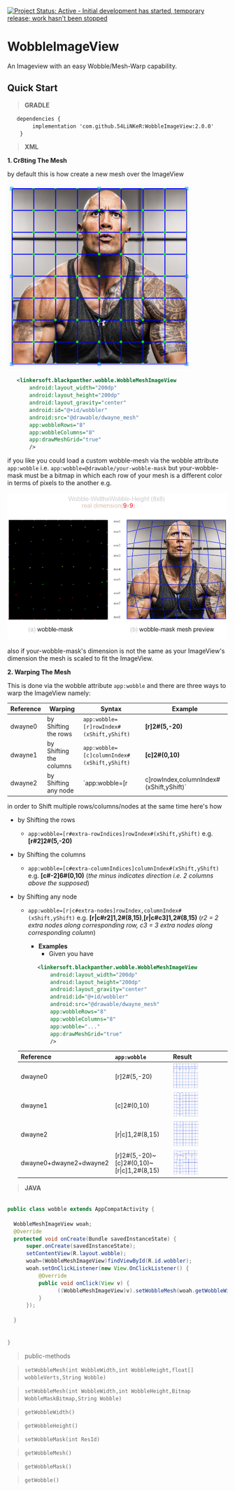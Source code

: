 [![Project Status: Active - Initial development has started, temporary release; work hasn't been stopped ](http://www.repostatus.org/badges/0.1.0/active.svg)](http://www.repostatus.org/#active)

WobbleImageView
=============
An Imageview with an easy Wobble/Mesh-Warp  capability.

## Quick Start

> **GRADLE**

```xml
   dependencies {
        implementation 'com.github.54LiNKeR:WobbleImageView:2.0.0'
    }
```

> **XML**

**1. Cr8ting The Mesh**

by default this is how create a new mesh over the ImageView

![wobb0](shots/wobb0.png)

```xml
   <linkersoft.blackpanther.wobble.WobbleMeshImageView
       android:layout_width="200dp"
       android:layout_height="200dp"
       android:layout_gravity="center"
       android:id="@+id/wobbler"
       android:src="@drawable/dwayne_mesh"
       app:wobbleRows="8"
       app:wobbleColumns="8"
       app:drawMeshGrid="true"
       />
```

if you like you could load a custom wobble-mesh via the wobble attribute `app:wobble` i.e. `app:wobble=@drawable/your-wobble-mask` but
your-wobble-mask must be a bitmap in which each row of your mesh is a different color in terms of pixels to the another e.g.

![wobb1](shots/wobb1.png)

also if your-wobble-mask's dimension is not the same as your ImageView's dimension the mesh is scaled to fit the
ImageView.

**2. Warping The Mesh**

This is done via the wobble attribute `app:wobble` and there are three ways to warp the ImageView namely:


   | Reference| Warping | Syntax | Example |
   |----------|---------|--------|---------|
   | dwayne0 | by Shifting the rows | `app:wobble=[r]rowIndex#(xShift,yShift)` | **[r]2#(5,-20)**|
   | dwayne1| by Shifting the columns | `app:wobble=[c]columnIndex#(xShift,yShift)` | **[c]2#(0,10)**|
   | dwayne2 | by Shifting any node | `app:wobble=[r|c]rowIndex,columnIndex#(xShift,yShift)` | **[r\|c]1,2#(8,15)**|

in order to Shift multiple rows/columns/nodes at the same time here's how

- by Shifting the rows
   - `app:wobble=[r#extra-rowIndices]rowIndex#(xShift,yShift)` e.g. **[r#2]2#(5,-20)**
- by Shifting the columns
   - `app:wobble=[c#extra-columnIndices]columnIndex#(xShift,yShift)` e.g. **[c#-2]6#(0,10)** (*the minus indicates direction i.e. 2 columns above the supposed*)
- by Shifting any node
   - `app:wobble=[r|c#extra-nodes]rowIndex,columnIndex#(xShift,yShift)` e.g. **[r\|c#r2]1,2#(8,15)**,**[r\|c#c3]1,2#(8,15)** (*r2 = 2 extra nodes along corresponding row, c3 = 3 extra nodes along corresponding column*)

       - **Examples**
            - Given you have

       ```xml
          <linkersoft.blackpanther.wobble.WobbleMeshImageView
              android:layout_width="200dp"
              android:layout_height="200dp"
              android:layout_gravity="center"
              android:id="@+id/wobbler"
              android:src="@drawable/dwayne_mesh"
              app:wobbleRows="8"
              app:wobbleColumns="8"
              app:wobble="..."
              app:drawMeshGrid="true"
              />
       ```

   | Reference | `app:wobble` | Result |
   |----------|---------|--------|
   | dwayne0 | [r]2#(5,-20) | <img src="shots/dwayne0.png" width="49%"> |
   | dwayne1 | [c]2#(0,10) | <img src="shots/dwayne1.png" width="49%"> |
   | dwayne2 | [r\|c]1,2#(8,15) | <img src="shots/dwayne2.png" width="49%"> |
   | dwayne0+dwayne2+dwayne2 | [r]2#(5,-20)~[c]2#(0,10)~[r\|c]1,2#(8,15) | <img src="shots/dwayne3.png" width="49%"> |



> **JAVA**

  ```java
  
  public class wobble extends AppCompatActivity {

    WobbleMeshImageView woah;
    @Override
    protected void onCreate(Bundle savedInstanceState) {
        super.onCreate(savedInstanceState);
        setContentView(R.layout.wobble);
        woah=(WobbleMeshImageView)findViewById(R.id.wobbler);
        woah.setOnClickListener(new View.OnClickListener() {
            @Override
            public void onClick(View v) {
                  ((WobbleMeshImageView)v).setWobbleMesh(woah.getWobbleWidth(),woah.getWobbleHeight(),R.drawable.wobble_mask1,null);
            }
        });

    }


}
  
  ```
> public-methods

> `setWobbleMesh(int WobbleWidth,int WobbleHeight,float[] wobbleVerts,String Wobble)`

> `setWobbleMesh(int WobbleWidth,int WobbleHeight,Bitmap WobbleMaskBitmap,String Wobble)`

> `getWobbleWidth()`

> `getWobbleHeight()`

> `setWobbleMask(int ResId)`

> `getWobbleMesh()`

> `getWobbleMask()`

> `getWobble()`

